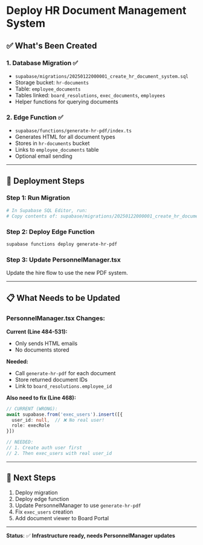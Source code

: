 # Deploy HR Document Management System

## ✅ What's Been Created

### **1. Database Migration** ✅
- `supabase/migrations/20250122000001_create_hr_document_system.sql`
- Storage bucket: `hr-documents`
- Table: `employee_documents` 
- Tables linked: `board_resolutions`, `exec_documents`, `employees`
- Helper functions for querying documents

### **2. Edge Function** ✅
- `supabase/functions/generate-hr-pdf/index.ts`
- Generates HTML for all document types
- Stores in `hr-documents` bucket
- Links to `employee_documents` table
- Optional email sending

---

## 🚀 Deployment Steps

### **Step 1: Run Migration**
```bash
# In Supabase SQL Editor, run:
# Copy contents of: supabase/migrations/20250122000001_create_hr_document_system.sql
```

### **Step 2: Deploy Edge Function**
```bash
supabase functions deploy generate-hr-pdf
```

### **Step 3: Update PersonnelManager.tsx**
Update the hire flow to use the new PDF system.

---

## 📋 What Needs to be Updated

### **PersonnelManager.tsx Changes:**

**Current (Line 484-531):**
- Only sends HTML emails
- No documents stored

**Needed:**
- Call `generate-hr-pdf` for each document
- Store returned document IDs
- Link to `board_resolutions.employee_id`

**Also need to fix (Line 468):**
```typescript
// CURRENT (WRONG):
await supabase.from('exec_users').insert([{ 
  user_id: null,  // ❌ No real user!
  role: execRole 
}])

// NEEDED:
// 1. Create auth user first
// 2. Then exec_users with real user_id
```

---

## 🔗 Next Steps

1. Deploy migration
2. Deploy edge function  
3. Update PersonnelManager to use `generate-hr-pdf`
4. Fix `exec_users` creation
5. Add document viewer to Board Portal

---

**Status**: ✅ **Infrastructure ready, needs PersonnelManager updates**

